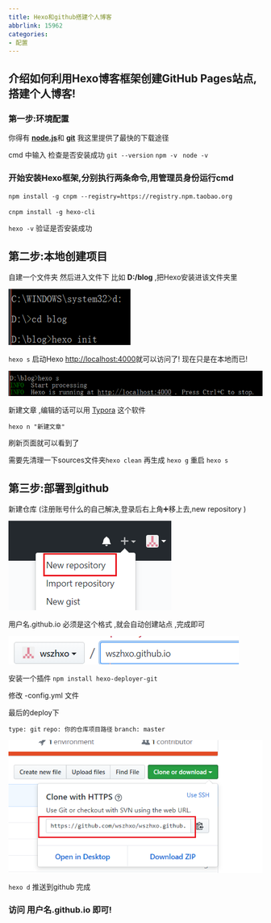 ```yaml
---
title: Hexo和github搭建个人博客
abbrlink: 15962
categories: 
- 配置
---
```




## 介绍如何利用Hexo博客框架创建GitHub Pages站点,搭建个人博客!

<!-- more -->

### 第一步:环境配置

你得有 [**node.js**](https://nodejs.org/en/)和  **[git](https://pc.qq.com/detail/13/detail_22693.html)**  我这里提供了最快的下载途径

cmd 中输入 检查是否安装成功     `git --version`        `npm -v `      `node -v`

### 开始安装Hexo框架,分别执行两条命令,**用管理员身份运行cmd**

`npm install -g cnpm --registry=https://registry.npm.taobao.org`

`cnpm install -g hexo-cli`

`hexo -v`         验证是否安装成功

## 第二步:本地创建项目

自建一个文件夹 然后进入文件下 比如 **D:/blog**  ,把Hexo安装进该文件夹里

![1555749740644](利用Hexo和github搭建个人博客/1555749740644.png)

`hexo s`   启动Hexo   [http://localhost:4000](http://localhost:4000)就可以访问了! 现在只是在本地而已!

![1555749928472](利用Hexo和github搭建个人博客/1555749928472.png)

新建文章    ,编辑的话可以用  [Typora](https://www.typora.io/)   这个软件

`hexo n "新建文章"`

刷新页面就可以看到了

需要先清理一下sources文件夹`hexo clean`
再生成  `hexo g`
重启 `hexo s` 

## 第三步:部署到github

新建仓库  (注册账号什么的自己解决,登录后右上角➕移上去,new  repository )

![1555750764706](利用Hexo和github搭建个人博客/1555750764706.png)

用户名.github.io 必须是这个格式  ,就会自动创建站点 ,完成即可

![1555750828571](利用Hexo和github搭建个人博客/1555750828571.png)

安装一个插件  `npm install hexo-deployer-git`

修改 -config.yml   文件 

最后的deploy下

`type: git`
`repo: 你的仓库项目路径`
`branch: master`

![1555751180032](利用Hexo和github搭建个人博客/1555751180032.png)

`hexo d`   推送到github 完成

### 访问 用户名.github.io   即可!

